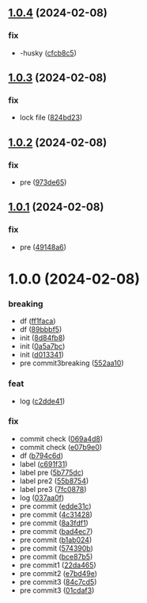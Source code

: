 ## [1.0.4](https://github.com/AirP0WeR/monorepo-nextjs-express-bun-boilerplate/compare/v1.0.3...v1.0.4) (2024-02-08)


### fix

* -husky ([cfcb8c5](https://github.com/AirP0WeR/monorepo-nextjs-express-bun-boilerplate/commit/cfcb8c566ae25fcfb6fdee5638429c7257f9a448))

## [1.0.3](https://github.com/AirP0WeR/monorepo-nextjs-express-bun-boilerplate/compare/v1.0.2...v1.0.3) (2024-02-08)


### fix

* lock file ([824bd23](https://github.com/AirP0WeR/monorepo-nextjs-express-bun-boilerplate/commit/824bd23fbeb18bee47eb0f6a96de911556a8a096))

## [1.0.2](https://github.com/AirP0WeR/monorepo-nextjs-express-bun-boilerplate/compare/v1.0.1...v1.0.2) (2024-02-08)


### fix

* pre ([973de65](https://github.com/AirP0WeR/monorepo-nextjs-express-bun-boilerplate/commit/973de655215f426ad350d9b414f2ff700b0f85ab))

## [1.0.1](https://github.com/AirP0WeR/monorepo-nextjs-express-bun-boilerplate/compare/v1.0.0...v1.0.1) (2024-02-08)


### fix

* pre ([49148a6](https://github.com/AirP0WeR/monorepo-nextjs-express-bun-boilerplate/commit/49148a65299295d8bcbd710d99c9e13c4a3dc382))

# 1.0.0 (2024-02-08)


### breaking

* df ([ff1faca](https://github.com/AirP0WeR/monorepo-nextjs-express-bun-boilerplate/commit/ff1facaf0325c5884aac5c0434343d9f0eb59304))
* df ([89bbbf5](https://github.com/AirP0WeR/monorepo-nextjs-express-bun-boilerplate/commit/89bbbf533c8212f4fd7fff025ccd2e77a0b06486))
* init ([8d84fb8](https://github.com/AirP0WeR/monorepo-nextjs-express-bun-boilerplate/commit/8d84fb869cce7baabdb41dc93f6f4f543e6c1935))
* init ([0a5a7bc](https://github.com/AirP0WeR/monorepo-nextjs-express-bun-boilerplate/commit/0a5a7bc2e50d7ad4c2699eadaa4cc9b7552eb8c3))
* init ([d013341](https://github.com/AirP0WeR/monorepo-nextjs-express-bun-boilerplate/commit/d013341e6569a75621f1326bd3b1003fdcece087))
* pre commit3breaking ([552aa10](https://github.com/AirP0WeR/monorepo-nextjs-express-bun-boilerplate/commit/552aa10872bf24a9cec1384b696ad4ecaf5c15d5))

### feat

* log ([c2dde41](https://github.com/AirP0WeR/monorepo-nextjs-express-bun-boilerplate/commit/c2dde41b22bdd523555b8687a86181da9828e3b6))

### fix

* commit check ([069a4d8](https://github.com/AirP0WeR/monorepo-nextjs-express-bun-boilerplate/commit/069a4d846b2fb152cedd13918a588b2fd4b0b30a))
* commit check ([e07b9e0](https://github.com/AirP0WeR/monorepo-nextjs-express-bun-boilerplate/commit/e07b9e0264667e7dea55fd47b20efb4ee9640ada))
* df ([b794c6d](https://github.com/AirP0WeR/monorepo-nextjs-express-bun-boilerplate/commit/b794c6d2380f06a74b78ae1d51cd1b72fff1e6de))
* label ([c691f31](https://github.com/AirP0WeR/monorepo-nextjs-express-bun-boilerplate/commit/c691f3184fd704ecd69dbc74ce20f6f3d762c3b9))
* label pre ([5b775dc](https://github.com/AirP0WeR/monorepo-nextjs-express-bun-boilerplate/commit/5b775dc090e0fe15be2cb94533d230c13a603bcd))
* label pre2 ([55b8754](https://github.com/AirP0WeR/monorepo-nextjs-express-bun-boilerplate/commit/55b875427af7499ce07641cae25396682d3c41be))
* label pre3 ([7fc0878](https://github.com/AirP0WeR/monorepo-nextjs-express-bun-boilerplate/commit/7fc0878af99b62485042165911d60dc8a3e8601c))
* log ([037aa0f](https://github.com/AirP0WeR/monorepo-nextjs-express-bun-boilerplate/commit/037aa0fe280a1df2013777e75b2ac0de1e954b25))
* pre commit ([edde31c](https://github.com/AirP0WeR/monorepo-nextjs-express-bun-boilerplate/commit/edde31cdeb740c68d54647c52fc6ed779b8eb734))
* pre commit ([4c31428](https://github.com/AirP0WeR/monorepo-nextjs-express-bun-boilerplate/commit/4c31428f67887a11bd3ae12f3a03c44a9f1ff257))
* pre commit ([8a3fdf1](https://github.com/AirP0WeR/monorepo-nextjs-express-bun-boilerplate/commit/8a3fdf17a1ae5e851ba9e60cda1d79644b1312e1))
* pre commit ([bad4ec7](https://github.com/AirP0WeR/monorepo-nextjs-express-bun-boilerplate/commit/bad4ec7a88cb27bbcf54d6b308928e308bd59c8e))
* pre commit ([b1ab024](https://github.com/AirP0WeR/monorepo-nextjs-express-bun-boilerplate/commit/b1ab02496e8a0062ffcc004bb5bcdc168d79c59f))
* pre commit ([574390b](https://github.com/AirP0WeR/monorepo-nextjs-express-bun-boilerplate/commit/574390b96078f59b581d6c0b347593a0f3d6a1a9))
* pre commit ([bce87b5](https://github.com/AirP0WeR/monorepo-nextjs-express-bun-boilerplate/commit/bce87b5f3aaffd422a483bf105f3b0a9cf262cd7))
* pre commit1 ([22da465](https://github.com/AirP0WeR/monorepo-nextjs-express-bun-boilerplate/commit/22da46568a4872fda2f1e6b91671272271175006))
* pre commit2 ([e7bd49e](https://github.com/AirP0WeR/monorepo-nextjs-express-bun-boilerplate/commit/e7bd49e1c39da47b2065795b41d0b12ad8cdd333))
* pre commit3 ([84c7cd5](https://github.com/AirP0WeR/monorepo-nextjs-express-bun-boilerplate/commit/84c7cd51cc52e4951b3d5f057d018fee7390b3bf))
* pre commit3 ([01cdaf3](https://github.com/AirP0WeR/monorepo-nextjs-express-bun-boilerplate/commit/01cdaf35c950d4928d3ebb6f2eae145e37d15567))
